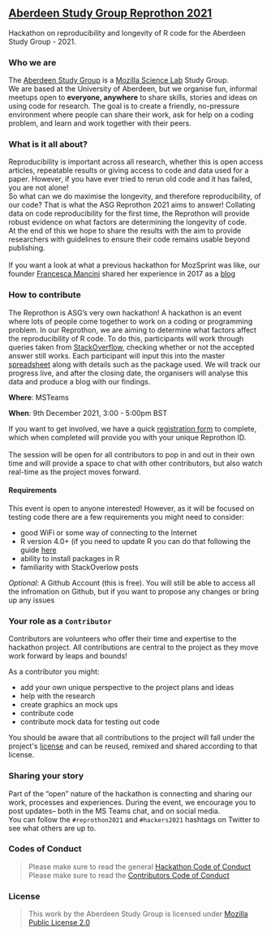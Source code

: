 ## [Aberdeen Study Group Reprothon 2021](https://github.com/AberdeenStudyGroup/Reprothon2021)

Hackathon on reproducibility and longevity of R code for the Aberdeen Study Group - 2021.


### Who we are

The [Aberdeen Study Group](https://aberdeenstudygroup.github.io/studyGroup/) is a [Mozilla Science Lab](https://www.mozillascience.org/) Study Group.  
We are based at the University of Aberdeen, but we organise fun, informal meetups open to **everyone, anywhere** to share skills, stories and ideas on using code for research. The goal is to create a friendly, no-pressure environment where people can share their work, ask for help on a coding problem, and learn and work together with their peers.

### What is it all about?

Reproducibility is important across all research, whether this is open access articles, repeatable results or giving access to code and data used for a paper. However, if you have ever tried to rerun old code and it has failed, you are not alone! 
<br>
So what can we do maximise the longevity, and therefore reproducibility, of our code? That is what the ASG Reprothon 2021 aims to answer! Collating data on code reproducibility for the first time, the Reprothon will provide robust evidence on what factors are determining the longevity of code. 
<br>
At the end of this we hope to share the results with the aim to provide researchers with guidelines to ensure their code remains usable beyond publishing.
<br>
<br>
If you want a look at what a previous hackathon for MozSprint was like, our founder [Francesca Mancini](https://github.com/FrancescaMancini) shared her experience in 2017 as a [blog](https://francescamancini.github.io/MozSprint/)

### How to contribute

The Reprothon is ASG’s very own hackathon! A hackathon is an event where lots of people come together to work on a coding or programming problem. In our Reprothon, we are aiming to determine what factors affect the reproducibility of R code. To do this, participants will work through queries taken from [StackOverflow](https://stackoverflow.com/), checking whether or not the accepted answer still works. Each participant will input this into the master [spreadsheet](https://aberdeenstudygroup.github.io/Reprothon2021/sheet.html) along with details such as the package used. We will track our progress live, and after the closing date, the organisers will analyse this data and produce a blog with our findings.


**Where**: MSTeams

**When**: 9th December 2021, 3:00 - 5:00pm BST

If you want to get involved, we have a quick [registration form](https://mailchimp.com/) to complete, which when completed will provide you with your unique Reprothon ID. 
<br>
<br>
The session will be open for all contributors to pop in and out in their own time and will provide a space to chat with other contributors, but also watch real-time as the project moves forward. 


#### Requirements
This event is open to anyone interested! However, as it will be focused on testing code there are a few requirements you might need to consider:

- good WiFi or some way of connecting to the Internet
- R version 4.0+ (if you need to update R you can do that following the guide [here](https://www.r-project.org/)
- ability to install packages in R
- familiarity with StackOverlow posts


*Optional*: A Github Account (this is free). You will still be able to access all the infromation on Github, but if you want to propose any changes or bring up any issues 


### Your role as a `Contributor`

Contributors are volunteers who offer their time and expertise to the hackathon project. All contributions are central to the project as they move work forward by leaps and bounds! 

As a contributor you might: 

- add your own unique perspective to the project plans and ideas
- help with the research 
- create graphics an mock ups
- contribute code 
- contribute mock data for testing out code

You should be aware that all contributions to the project will fall under the project's [license](https://github.com/AberdeenStudyGroup/Reprothon2021/blob/main/LICENSE) and can be reused, remixed and shared according to that license. 


### Sharing your story

Part of the “open” nature of the hackathon is connecting and sharing our work, processes and experiences. During the event, we encourage you to post updates– both in the MS Teams chat, and on social media.
<br>
You can follow the `#reprothon2021` and `#hackers2021` hashtags on Twitter to see what others are up to.



### Codes of Conduct
>Please make sure to read the general [Hackathon Code of Conduct](https://github.com/AberdeenStudyGroup/Reprothon2021/blob/main/Hackathon_CODE_OF_CONDUCT.md)
>Please make sure to read the [Contributors Code of Conduct](https://github.com/AberdeenStudyGroup/Reprothon2021/blob/main/Contributors_CODE_OF_CONDUCT.md)

### License
>This work by the Aberdeen Study Group is licensed under [Mozilla Public License 2.0](https://github.com/AberdeenStudyGroup/Reprothon2021/blob/main/LICENSE)



